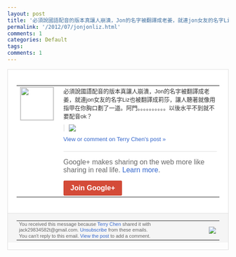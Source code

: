 ```yaml
---
layout: post
title: '必須說國語配音的版本真讓人崩潰，Jon的名字被翻譯成老姜，就連jon女友的名字Liz...'
permalink: '/2012/07/jonjonliz.html'
comments: 1
categories: Default
tags: 
comments: 1
---
```

<div style="border:solid 1px #dfdfdf;color:#686868;font:13px Arial"><div style="background-color:#fff;padding:20px;"><table cellpadding="0" cellspacing="0"><tr><td style="padding-right:15px;vertical-align:top"><a href="https://plus.google.com/_/notifications/emlink?emrecipient=110200756825219614165&amp;emid=CLCz1Iqho7ECFZkR3godi3UAAA&amp;path=%2F108643996575278738906&amp;dt=1342615657458&amp;uob=8"><img height="75" src="https://lh3.googleusercontent.com/-KKRGTyJ5Bl0/AAAAAAAAAAI/AAAAAAAAEEY/jllxqER5dCk/s75-c-k-a/photo.jpg" style="border:solid 1px #cccccc;" width="75"/></a></td><td style="width:578px;color:#333;font:13px Arial;vertical-align:top;"><div style="padding-bottom:10px">必須說國語配音的版本真讓人崩潰，Jon的<wbr/>名字被翻譯成老姜，就連jon女友的名字L<wbr/>iz也被翻譯成莉莎，讓人聽著就像用指甲在<wbr/>你胸口劃了一道。阿門。。。。。。。。。。<wbr/>以後水平不到就不要配音ok？</div><div style="margin-bottom:10px;padding-left:10px; border-left:2px solid #EAEAEA"><span style="margin-right:5px"><a href="https://plus.google.com/_/notifications/emlink?emrecipient=110200756825219614165&amp;emid=CLCz1Iqho7ECFZkR3godi3UAAA&amp;path=%2F108643996575278738906%2Fposts%2Fidrgo3pipBx%3Fgpinv%3DAMIXal_9cjXuy7q5O1A0VxZomxZlToolg3Llos4E5E_LD9qBEsy4Sb49g7v0fYupp9rfexdmIULOa3QQibJF1T2vNTwVg5FexWjXv36POqnCLru0adSYigk&amp;dt=1342615657458&amp;uob=8" style="zSoyz;"><img border="0" src="https://lh3.googleusercontent.com/-MzB9oSyNfN4/UAavZv4WSAI/AAAAAAAAbJg/acBCEScmmvk/w160/QQ%25E6%258B%25BC%25E9%259F%25B3%25E6%2588%25AA%25E5%259B%25BE%25E6%259C%25AA%25E5%2591%25BD%25E5%2590%258D.png" style="max-height:200px;max-width:275px"/></a></span></div><a href="https://plus.google.com/_/notifications/emlink?emrecipient=110200756825219614165&amp;emid=CLCz1Iqho7ECFZkR3godi3UAAA&amp;path=%2F108643996575278738906%2Fposts%2Fidrgo3pipBx%3Fgpinv%3DAMIXal_9cjXuy7q5O1A0VxZomxZlToolg3Llos4E5E_LD9qBEsy4Sb49g7v0fYupp9rfexdmIULOa3QQibJF1T2vNTwVg5FexWjXv36POqnCLru0adSYigk&amp;dt=1342615657458&amp;uob=8" style="color:#3366CC;text-decoration:none;">View or comment on Terry Chen's post »</a><div style="margin-top:20px;border-top:solid 1px #dfdfdf"><div style="padding:15px 0;color:#686868;font:16px Arial;">Google+ makes sharing on the web more like sharing in real life. <a href="http://www.google.com/+/learnmore/" style="color:#3366CC;text-decoration:none;">Learn more</a>.</div><a href="https://plus.google.com/_/notifications/emlink?emrecipient=110200756825219614165&amp;emid=CLCz1Iqho7ECFZkR3godi3UAAA&amp;path=%2F%3Fgpinv%3DAMIXal_9cjXuy7q5O1A0VxZomxZlToolg3Llos4E5E_LD9qBEsy4Sb49g7v0fYupp9rfexdmIULOa3QQibJF1T2vNTwVg5FexWjXv36POqnCLru0adSYigk&amp;dt=1342615657458&amp;uob=8" style="display:inline-block;padding:7px 15px;background-color:#d44b38; color:#fff;font-size:16px; font-weight:bold;border-radius:2px;-webkit-border-radius:2px; -moz-border-radius:2px;border:solid 1px #c43b28; white-space:nowrap;text-decoration:none">Join Google+</a></div></td></tr></table></div><div style="border-top:solid 1px #dfdfdf;padding:0 20px; background-color:#f5f5f5"><table cellpadding="0" cellspacing="0" style="height:50px"><tbody><tr><td style="vertical-align:middle;width:100%; color:#636363;font:11px Arial; line-height:120%">You received this message because <a href="https://plus.google.com/_/notifications/emlink?emrecipient=110200756825219614165&amp;emid=CLCz1Iqho7ECFZkR3godi3UAAA&amp;path=%2F108643996575278738906%3Fgpinv%3DAMIXal_9cjXuy7q5O1A0VxZomxZlToolg3Llos4E5E_LD9qBEsy4Sb49g7v0fYupp9rfexdmIULOa3QQibJF1T2vNTwVg5FexWjXv36POqnCLru0adSYigk&amp;dt=1342615657458&amp;uob=8" style="color:#3366CC;text-decoration:none;">Terry Chen</a> shared it with jack29834582t@gmail.com. <a href="https://plus.google.com/_/notifications/emlink?emrecipient=110200756825219614165&amp;emid=CLCz1Iqho7ECFZkR3godi3UAAA&amp;path=%2F_%2Fnonplus%2Femailsettings%3Fgpinv%3DAMIXal_9cjXuy7q5O1A0VxZomxZlToolg3Llos4E5E_LD9qBEsy4Sb49g7v0fYupp9rfexdmIULOa3QQibJF1T2vNTwVg5FexWjXv36POqnCLru0adSYigk%26est%3DADH5u8X1rukRLSLcnAiMl7b0ukjXjhqzxVxpxr0ovbsCKo1uMGgLtSGO-0zPpDDViVQxOEWp4hfB3hLBvbSSU5SseA5tiNACyElAFN7kcGXCDv_tur-IYn2bc5WioaDIcgCOUO7R0B8YzlJDWAuUP85EhCORKzyIYQ&amp;dt=1342615657458&amp;uob=8" style="color:#3366CC;text-decoration:none;">Unsubscribe</a> from these emails.<br/>You can't reply to this email. <a href="https://plus.google.com/_/notifications/emlink?emrecipient=110200756825219614165&amp;emid=CLCz1Iqho7ECFZkR3godi3UAAA&amp;path=%2F108643996575278738906%2Fposts%2Fidrgo3pipBx%3Fgpinv%3DAMIXal_9cjXuy7q5O1A0VxZomxZlToolg3Llos4E5E_LD9qBEsy4Sb49g7v0fYupp9rfexdmIULOa3QQibJF1T2vNTwVg5FexWjXv36POqnCLru0adSYigk&amp;dt=1342615657458&amp;uob=8" style="color:#3366CC;text-decoration:none;">View the post</a> to add a comment.<br/></td><td><img src="https://ssl.gstatic.com/s2/oz/images/notifications/logo/google-plus-6617a72bb36cc548861652780c9e6ff1.png"/></td></tr></tbody></table></div></div>